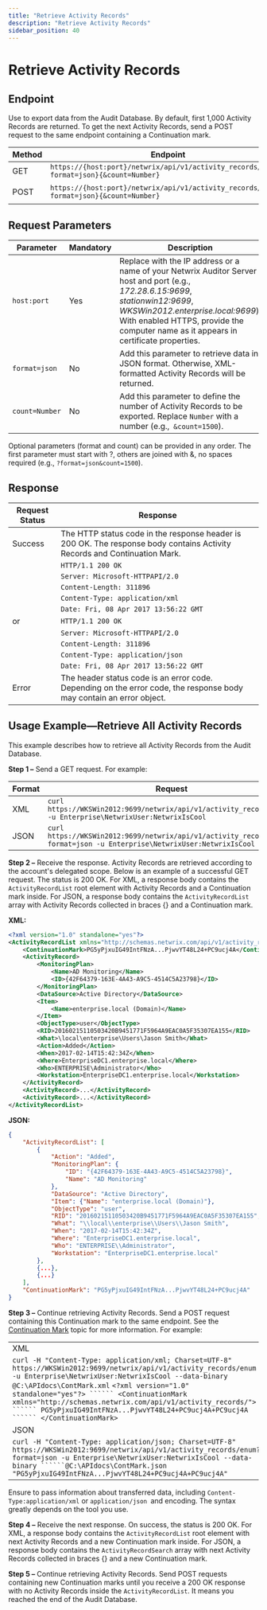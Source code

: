 ```yaml
---
title: "Retrieve Activity Records"
description: "Retrieve Activity Records"
sidebar_position: 40
---
```


# Retrieve Activity Records

## Endpoint

Use to export data from the Audit Database. By default, first 1,000 Activity Records are returned.
To get the next Activity Records, send a POST request to the same endpoint containing a Continuation
mark.

| Method | Endpoint                                                                                | POST Data                                         |
| ------ | --------------------------------------------------------------------------------------- | ------------------------------------------------- |
| GET    | `https://{host:port}/netwrix/api/v1/activity_records/enum{?format=json}{&count=Number}` | —                                                 |
| POST   | `https://{host:port}/netwrix/api/v1/activity_records/enum{?format=json}{&count=Number}` | [Continuation Mark](/docs/auditor/10.8/api/postdata/continuationmark.md) |

## Request Parameters

| Parameter       | Mandatory | Description                                                                                                                                                                                                                                                    |
| --------------- | --------- | -------------------------------------------------------------------------------------------------------------------------------------------------------------------------------------------------------------------------------------------------------------- |
| `host:port`     | Yes       | Replace with the IP address or a name of your Netwrix Auditor Server host and port (e.g., _172.28.6.15:9699_, _stationwin12:9699_, _WKSWin2012.enterprise.local:9699_). With enabled HTTPS, provide the computer name as it appears in certificate properties. |
| `format=json`   | No        | Add this parameter to retrieve data in JSON format. Otherwise, XML-formatted Activity Records will be returned.                                                                                                                                                |
| `count=Number ` | No        | Add this parameter to define the number of Activity Records to be exported. Replace `Number` with a number (e.g.,` &count=1500`).                                                                                                                              |

Optional parameters (format and count) can be provided in any order. The first parameter must start
with ?, others are joined with &, no spaces required (e.g., `?format=json&count=1500`).

## Response

| Request Status | Response                                                                                                                  |
|----------------|--------------------------------------------------------------------------------------------------------------------------|
| Success        | The HTTP status code in the response header is 200 OK. The response body contains Activity Records and Continuation Mark. |
|                | `HTTP/1.1 200 OK`                                                                                                         |
|                | `Server: Microsoft-HTTPAPI/2.0`                                                                                           |
|                | `Content-Length: 311896`                                                                                                  |
|                | `Content-Type: application/xml`                                                                                           |
|                | `Date: Fri, 08 Apr 2017 13:56:22 GMT`                                                                                     |
| or             | `HTTP/1.1 200 OK`                                                                                                         |
|                | `Server: Microsoft-HTTPAPI/2.0`                                                                                           |
|                | `Content-Length: 311896`                                                                                                  |
|                | `Content-Type: application/json`                                                                                          |
|                | `Date: Fri, 08 Apr 2017 13:56:22 GMT`                                                                                     |
| Error          | The header status code is an error code. Depending on the error code, the response body may contain an error object.      |

## Usage Example—Retrieve All Activity Records

This example describes how to retrieve all Activity Records from the Audit Database.

**Step 1 –** Send a GET request. For example:

| Format | Request                                                                                                                 |
| ------ | ----------------------------------------------------------------------------------------------------------------------- |
| XML    | `curl https://WKSWin2012:9699/netwrix/api/v1/activity_records/enum -u Enterprise\NetwrixUser:NetwrixIsCool`             |
| JSON   | `curl https://WKSWin2012:9699/netwrix/api/v1/activity_records/enum?format=json -u Enterprise\NetwrixUser:NetwrixIsCool` |

**Step 2 –** Receive the response. Activity Records are retrieved according to the account's
delegated scope. Below is an example of a successful GET request. The status is 200 OK. For XML, a
response body contains the `ActivityRecordList` root element with Activity Records and a
Continuation mark inside. For JSON, a response body contains the `ActivityRecordList` array with
Activity Records collected in braces {} and a Continuation mark.

**XML:**

```xml
<?xml version="1.0" standalone="yes"?>
<ActivityRecordList xmlns="http://schemas.netwrix.com/api/v1/activity_records/">
    <ContinuationMark>PG5yPjxuIG49IntFNzA...PjwvYT48L24+PC9ucj4A</ContinuationMark>
    <ActivityRecord>
        <MonitoringPlan>
            <Name>AD Monitoring</Name>
            <ID>{42F64379-163E-4A43-A9C5-4514C5A23798}</ID>
        </MonitoringPlan>
        <DataSource>Active Directory</DataSource>
        <Item>
            <Name>enterprise.local (Domain)</Name>
        </Item>
        <ObjectType>user</ObjectType>
        <RID>20160215110503420B9451771F5964A9EAC0A5F35307EA155</RID>
        <What>\local\enterprise\Users\Jason Smith</What>
        <Action>Added</Action>
        <When>2017-02-14T15:42:34Z</When>
        <Where>EnterpriseDC1.enterprise.local</Where>
        <Who>ENTERPRISE\Administrator</Who>
        <Workstation>EnterpriseDC1.enterprise.local</Workstation>
    </ActivityRecord>
    <ActivityRecord>...</ActivityRecord>
    <ActivityRecord>...</ActivityRecord>
</ActivityRecordList>
```
**JSON:**

```json
{
    "ActivityRecordList": [
        {
            "Action": "Added",
            "MonitoringPlan": {
                "ID": "{42F64379-163E-4A43-A9C5-4514C5A23798}",
                "Name": "AD Monitoring"
            },
            "DataSource": "Active Directory",
            "Item": {"Name": "enterprise.local (Domain)"},
            "ObjectType": "user",
            "RID": "20160215110503420B9451771F5964A9EAC0A5F35307EA155",
            "What": "\\local\\enterprise\\Users\\Jason Smith",
            "When": "2017-02-14T15:42:34Z",
            "Where": "EnterpriseDC1.enterprise.local",
            "Who": "ENTERPRISE\\Administrator",
            "Workstation": "EnterpriseDC1.enterprise.local"
        },
        {...},
        {...}
    ],
    "ContinuationMark": "PG5yPjxuIG49IntFNzA...PjwvYT48L24+PC9ucj4A"
}
```

**Step 3 –** Continue retrieving Activity Records. Send a POST request containing this Continuation
mark to the same endpoint. See the [Continuation Mark](/docs/auditor/10.8/api/postdata/continuationmark.md) topic for more
information. For example:

|                                                                                                                                                                                                                                                                                                                                                                                                                           |
| ------------------------------------------------------------------------------------------------------------------------------------------------------------------------------------------------------------------------------------------------------------------------------------------------------------------------------------------------------------------------------------------------------------------------- |
| XML                                                                                                                                                                                                                                                                                                                                                                                                                       |
| `curl -H "Content-Type: application/xml; Charset=UTF-8" https://WKSWin2012:9699/netwrix/api/v1/activity_records/enum -u Enterprise\NetwrixUser:NetwrixIsCool --data-binary @C:\APIdocs\ContMark.xml` `<?xml version="1.0" standalone="yes"?> `````` <ContinuationMark xmlns="http://schemas.netwrix.com/api/v1/activity_records/"> `````` PG5yPjxuIG49IntFNzA...PjwvYT48L24+PC9ucj4A+PC9ucj4A `````` </ContinuationMark>` |
| JSON                                                                                                                                                                                                                                                                                                                                                                                                                      |
| `curl -H "Content-Type: application/json; Charset=UTF-8" https://WKSWin2012:9699/netwrix/api/v1/activity_records/enum?format=json -u Enterprise\NetwrixUser:NetwrixIsCool --data-binary ``````@C:\APIdocs\ContMark.json` `"PG5yPjxuIG49IntFNzA...PjwvYT48L24+PC9ucj4A+PC9ucj4A"`                                                                                                                                          |

Ensure to pass information about transferred data, including `Content-Type:application/xml` or
`application/json `and encoding. The syntax greatly depends on the tool you use.

**Step 4 –** Receive the next response. On success, the status is 200 OK. For XML, a response body
contains the `ActivityRecordList` root element with next Activity Records and a new Continuation
mark inside. For JSON, a response body contains the `ActivityRecordSearch` array with next Activity
Records collected in braces {} and a new Continuation mark.

**Step 5 –** Continue retrieving Activity Records. Send POST requests containing new Continuation
marks until you receive a 200 OK response with no Activity Records inside the `ActivityRecordList`.
It means you reached the end of the Audit Database.
